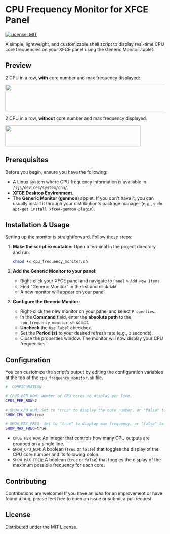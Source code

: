 # CPU Frequency Monitor for XFCE Panel

[![License: MIT](https://img.shields.io/badge/License-MIT-yellow.svg)](https://opensource.org/licenses/MIT)

A simple, lightweight, and customizable shell script to display real-time CPU core frequencies on your XFCE panel using the Generic Monitor applet.

## Preview

2 CPU in a row, **with** core number and max frequency displayed:

<img width="539" height="83" src="https://github.com/user-attachments/assets/3e11d18b-281c-4f8c-b52d-b74f9b15db79" />

2 CPU in a row, **without** core number and max frequency displayed:

<img width="428" height="66" src="https://github.com/user-attachments/assets/e7d4c6ea-e1f0-4d3f-b857-d40f0c36c861" />

## Prerequisites

Before you begin, ensure you have the following:

- A Linux system where CPU frequency information is available in `/sys/devices/system/cpu/`.
- **XFCE Desktop Environment**.
- The **Generic Monitor (genmon)** applet. If you don't have it, you can usually install it through your distribution's package manager (e.g., `sudo apt-get install xfce4-genmon-plugin`).

## Installation & Usage

Setting up the monitor is straightforward. Follow these steps:

1.  **Make the script executable:**
    Open a terminal in the project directory and run:
    ```sh
    chmod +x cpu_frequency_monitor.sh
    ```

2.  **Add the Generic Monitor to your panel:**
    - Right-click your XFCE panel and navigate to `Panel` > `Add New Items`.
    - Find "Generic Monitor" in the list and click `Add`.
    - A new monitor will appear on your panel.

3.  **Configure the Generic Monitor:**
    - Right-click the new monitor on your panel and select `Properties`.
    - In the **Command** field, enter the **absolute path** to the `cpu_frequency_monitor.sh` script.
    - **Uncheck** the `Use label` checkbox.
    - Set the **Period (s)** to your desired refresh rate (e.g., `2` seconds).
    - Close the properties window. The monitor will now display your CPU frequencies.

## Configuration

You can customize the script's output by editing the configuration variables at the top of the `cpu_frequency_monitor.sh` file.

```sh
#  CONFIGURATION 

# CPUS_PER_ROW: Number of CPU cores to display per line.
CPUS_PER_ROW=2

# SHOW_CPU_NUM: Set to "true" to display the core number, or "false" to hide it.
SHOW_CPU_NUM=true

# SHOW_MAX_FREQ: Set to "true" to display max frequency, or "false" to hide it.
SHOW_MAX_FREQ=true
```

- `CPUS_PER_ROW`: An integer that controls how many CPU outputs are grouped on a single line.
- `SHOW_CPU_NUM`: A boolean (`true` or `false`) that toggles the display of the CPU core number and its following colon.
- `SHOW_MAX_FREQ`: A boolean (`true` or `false`) that toggles the display of the maximum possible frequency for each core.

## Contributing

Contributions are welcome! If you have an idea for an improvement or have found a bug, please feel free to open an issue or submit a pull request.

## License

Distributed under the MIT License.
